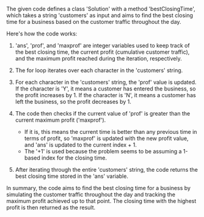 The given code defines a class 'Solution' with a method 'bestClosingTime', which takes a string 'customers' as input and aims to find the best closing time for a 
business based on the customer traffic throughout the day.

Here's how the code works:

1. 'ans', 'prof', and 'maxprof' are integer variables used to keep track of the best closing time, the current profit (cumulative customer traffic), and the maximum 
    profit reached during the iteration, respectively.

2. The for loop iterates over each character in the 'customers' string.

3. For each character in the 'customers' string, the 'prof' value is updated. If the character is 'Y', it means a customer has entered the business, so the profit 
    increases by 1. If the character is 'N', it means a customer has left the business, so the profit decreases by 1.

4. The code then checks if the current value of 'prof' is greater than the current maximum profit ('maxprof').
   - If it is, this means the current time is better than any previous time in terms of profit, so 'maxprof' is updated with the new profit value, and 'ans' is 
      updated to the current index + 1.
   - The '+1' is used because the problem seems to be assuming a 1-based index for the closing time.

5. After iterating through the entire 'customers' string, the code returns the best closing time stored in the 'ans' variable.


In summary, the code aims to find the best closing time for a business by simulating the customer traffic throughout the day and tracking the maximum profit achieved 
up to that point. The closing time with the highest profit is then returned as the result.
